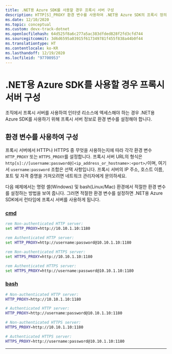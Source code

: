 ```yaml
---
title: .NET용 Azure SDK를 사용할 경우 프록시 서버 구성
description: HTTP[S]_PROXY 환경 변수를 사용하여 .NET용 Azure SDK의 프록시 정의
ms.date: 12/10/2020
ms.topic: conceptual
ms.custom: devx-track-dotnet
ms.openlocfilehash: 64d525f8a6c277a5ac383dfded828f2fd3cfd744
ms.sourcegitcommit: 3d6d6595a03915f617349781f455f838a44b0f44
ms.translationtype: HT
ms.contentlocale: ko-KR
ms.lasthandoff: 12/19/2020
ms.locfileid: "97700953"
---
```

# <a name="configure-a-proxy-server-when-using-the-azure-sdk-for-net"></a>.NET용 Azure SDK를 사용할 경우 프록시 서버 구성

조직에서 프록시 서버를 사용하여 인터넷 리소스에 액세스해야 하는 경우 .NET용 Azure SDK를 사용하기 위해 프록시 서버 정보로 환경 변수를 설정해야 합니다.  

## <a name="configuration-using-environment-variables"></a>환경 변수를 사용하여 구성

프록시 서버에서 HTTP나 HTTPS 중 무엇을 사용하는지에 따라 각각 환경 변수 `HTTP_PROXY` 또는 `HTTPS_PROXY`를 설정합니다. 프록시 서버 URL의 형식은 `http[s]://[username:password@]<ip_address_or_hostname>:<port>/`이며, 여기서 `username:password` 조합은 선택 사항입니다. 프록시 서버의 IP 주소, 호스트 이름, 포트 및 자격 증명을 가져오려면 네트워크 관리자에게 문의하세요.

다음 예제에서는 명령 셸(Windows) 및 bash(Linux/Mac) 환경에서 적절한 환경 변수를 설정하는 방법을 보여 줍니다.  그러면 적절한 환경 변수를 설정하면 .NET용 Azure SDK에서 런타임에 프록시 서버를 사용하게 됩니다.

### <a name="cmd"></a>[cmd](#tab/cmd)

```cmd
rem Non-authenticated HTTP server:
set HTTP_PROXY=http://10.10.1.10:1180

rem Authenticated HTTP server:
set HTTP_PROXY=http://username:password@10.10.1.10:1180

rem Non-authenticated HTTPS server:
set HTTPS_PROXY=http://10.10.1.10:1180

rem Authenticated HTTPS server:
set HTTPS_PROXY=http://username:password@10.10.1.10:1180
```

### <a name="bash"></a>[bash](#tab/bash)

```bash
# Non-authenticated HTTP server:
HTTP_PROXY=http://10.10.1.10:1180

# Authenticated HTTP server:
HTTP_PROXY=http://username:password@10.10.1.10:1180

# Non-authenticated HTTPS server:
HTTPS_PROXY=http://10.10.1.10:1180

# Authenticated HTTPS server:
HTTPS_PROXY=http://username:password@10.10.1.10:1180
```

---
